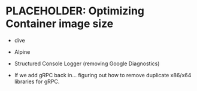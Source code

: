 # PLACEHOLDER: Optimizing Container image size
- dive
- Alpine
- Structured Console Logger (removing Google Diagnostics)

- If we add gRPC back in... figuring out how to remove duplicate x86/x64 libraries for gRPC.

